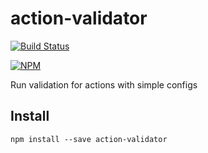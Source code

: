 # action-validator

[![Build Status](https://travis-ci.org/hasnat/action-validator.svg)](https://travis-ci.org/hasnat/action-validator)

[![NPM](https://nodei.co/npm/action-validator.png)](https://nodei.co/npm/action-validator/)

Run validation for actions with simple configs

## Install

    npm install --save action-validator

